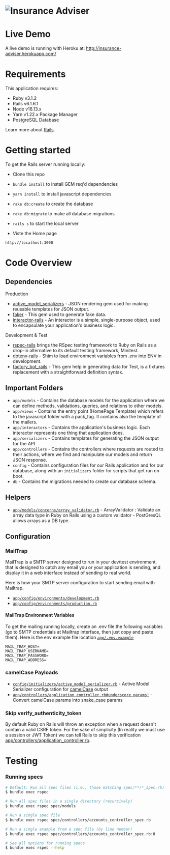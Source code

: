 # ![Insurance Adviser](https://lh4.googleusercontent.com/-e7ASqd31bjU/AAAAAAAAAAI/AAAAAAAAAAA/GeVGekwYpDQ/s88-p-k-no-ns-nd/photo.jpg)

# Live Demo
A live demo is running with Heroku  at: http://insurance-adviser.herokuapp.com/

# Requirements

This application requires:

- Ruby v3.1.2
- Rails v6.1.6.1
- Node v16.13.x
- Yarn v1.22.x Package Manager
- PostgreSQL Database

Learn more about [Rails](http://railsapps.github.io/installing-rails.html).



# Getting started

To get the Rails server running locally:

- Clone this repo
- `bundle install` to install GEM req'd dependencies
- `yarn install` to install javascript dependencies
- `rake db:create` to create the database
- `rake db:migrate` to make all database migrations
- `rails s` to start the local server

- Viste the Home page
```
http://localhost:3000
```

# Code Overview

## Dependencies

Production
- [active_model_serializers](https://github.com/rails-api/active_model_serializers) -  JSON rendering gem used for making reusable templates for JSON output.
- [faker](https://github.com/faker-ruby/faker) - This gem used to generate fake data.
- [interactor-rails](https://github.com/collectiveidea/interactor-rails) - An interactor is a simple, single-purpose object, used to encapsulate your application's business logic.

Development & Test
- [rspec-rails](https://github.com/rspec/rspec-rails) brings the RSpec testing framework to Ruby on Rails as a drop-in alternative to its default testing framework, Minitest.
- [dotenv-rails](https://github.com/bkeepers/dotenv) - Shim to load environment variables from .env into ENV in development.
- [factory_bot_rails](https://github.com/thoughtbot/factory_bot_rails) - This gem help in generating data for Test, is a fixtures replacement with a straightforward definition syntax.



## Important Folders

- `app/models` - Contains the database models for the application where we can define methods, validations, queries, and relations to other models.
- `app/views` - Contains the entry point (HomePage Template) which refers to the javascript folder with a pack_tag. It contains also the template of the mailers.
- `app/interactors` - Contains the application's business logic. Each interactor represents one thing that application does.
- `app/serializers` - Contains templates for generating the JSON output for the API
- `app/controllers` - Contains the controllers where requests are routed to their actions, where we find and manipulate our models and return JSON response.
- `config` - Contains configuration files for our Rails application and for our database, along with an `initializers` folder for scripts that get run on boot.
- `db` - Contains the migrations needed to create our database schema.

## Helpers

- [`app/models/concerns/array_validator.rb`](https://github.com/aelhirach/insurance-adviser/blob/master/app/models/concerns/array_validator.rb) - ArrayValidator : Validate an array data type in Ruby on Rails using a custom validator - PostGresQL allows arrays as a DB type.


## Configuration
### MailTrap
MailTrap is a SMTP server designed to run in your dev/test environment, that is designed to catch any email you or your application is sending, and display it in a web interface instead of sending to real world.

Here is how your SMTP server configuration to start sending email with Mailtrap.
- [`app/config/environments/development.rb`](app/config/environments/development.rb#L41)
- [`app/config/environments/production.rb`](app/config/environments/development.rb#L65)

#### MailTrap Environment Variables
To get the mailing running locally, create an .env file the following variables (go to SMTP credentials at Mailtrap interface, then just copy and paste them). Here is the env example file location [`app/.env.example`](https://github.com/aelhirach/insurance-adviser/blob/master/.env.example)
```shell
MAIL_TRAP_HOST=
MAIL_TRAP_USERNAME=
MAIL_TRAP_PASSWORD=
MAIL_TRAP_ADDRESS=
```

### camelCase Payloads

- [`config/initializers/active_model_serializer.rb`](https://github.com/aelhirach/insurance-adviser/blob/master/config/initializers/active_model_serializer.rb) - Active Model Serializer configuration for [camelCase](https://github.com/rails-api/active_model_serializers/blob/a032201a91cbca407211bca0392ba881eef1f7ba/docs/general/key_transforms.md) output
- [`app/controllers/application_controller.rb#underscore_params!`](https://github.com/aelhirach/insurance-adviser/blob/master/app/controllers/application_controller.rb#L27) - Convert camelCase params into snake_case params

### Skip verify_authenticity_token

By default Ruby on Rails will throw an exception when a request doesn't contain a valid CSRF token. For the sake of simplicity (In reality we must use a session or JWT Token) we can tell Rails to skip this verification [app/controllers/application_controller.rb](https://github.com/aelhirach/insurance-adviser/blob/master/app/controllers/application_controller.rb#L2).


# Testing


### Running specs

```sh
# Default: Run all spec files (i.e., those matching spec/**/*_spec.rb)
$ bundle exec rspec

# Run all spec files in a single directory (recursively)
$ bundle exec rspec spec/models

# Run a single spec file
$ bundle exec rspec spec/controllers/accounts_controller_spec.rb

# Run a single example from a spec file (by line number)
$ bundle exec rspec spec/controllers/accounts_controller_spec.rb:8

# See all options for running specs
$ bundle exec rspec --help
```
